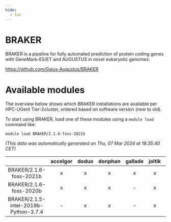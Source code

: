 ```yaml
---
hide:
  - toc
---
```


BRAKER
======


BRAKER is a pipeline for fully automated prediction of protein coding genes with GeneMark-ES/ET and AUGUSTUS in novel eukaryotic genomes.

https://github.com/Gaius-Augustus/BRAKER
# Available modules


The overview below shows which BRAKER installations are available per HPC-UGent Tier-2cluster, ordered based on software version (new to old).

To start using BRAKER, load one of these modules using a `module load` command like:

```shell
module load BRAKER/2.1.6-foss-2021b
```

*(This data was automatically generated on Thu, 07 Mar 2024 at 18:35:40 CET)*  

| |accelgor|doduo|donphan|gallade|joltik|skitty|
| :---: | :---: | :---: | :---: | :---: | :---: | :---: |
|BRAKER/2.1.6-foss-2021b|x|x|x|x|x|x|
|BRAKER/2.1.6-foss-2020b|x|x|x|-|x|x|
|BRAKER/2.1.5-intel-2019b-Python-3.7.4|-|x|x|-|x|x|
